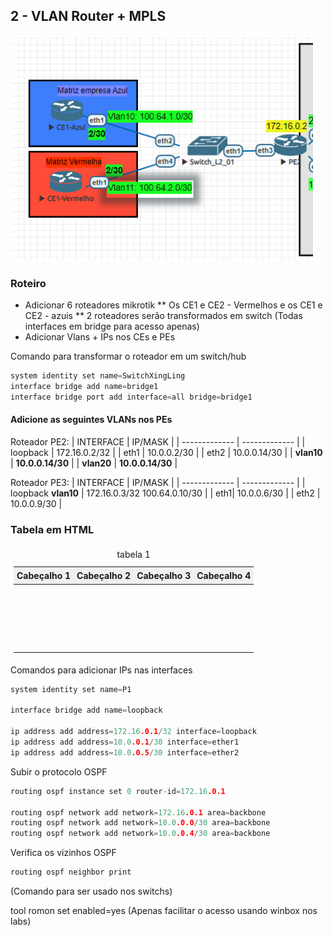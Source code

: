 ## 2 - VLAN Router + MPLS

![Laborátorio completo](https://github.com/ledsonsb/lab_ospf_mpls_ibgp_vrf_mikrotik/blob/main/_imagens/passo02.PNG)

### Roteiro
* Adicionar 6 roteadores mikrotik
** Os CE1 e CE2 - Vermelhos e os CE1 e CE2 - azuis
** 2 roteadores serão transformados em switch (Todas interfaces em bridge para acesso apenas)
* Adicionar Vlans + IPs nos CEs e PEs

Comando para transformar o roteador em um switch/hub
~~~cpp
system identity set name=SwitchXingLing
interface bridge add name=bridge1
interface bridge port add interface=all bridge=bridge1 
~~~

#### Adicione as seguintes VLANs nos PEs 

Roteador PE2: 
| INTERFACE | IP/MASK |
| ------------- | ------------- |
| loopback   |  172.16.0.2/32  |
| eth1 | 10.0.0.2/30 |
| eth2  | 10.0.0.14/30  |
| **vlan10**  | **10.0.0.14/30**  |
| **vlan20**  | **10.0.0.14/30**  |

Roteador PE3: 
| INTERFACE | IP/MASK |
| ------------- | ------------- |
| loopback **vlan10**  |  172.16.0.3/32 100.64.0.10/30  |
| eth1| 10.0.0.6/30 |
| eth2  | 10.0.0.9/30  |

### Tabela em HTML

<style>
	.demo {
		border:1px sólido #C0C0C0;
		border-collapse:colapso;
		padding:5px;
	}
	.demo th {
		border:1px sólido #C0C0C0;
		padding:5px;
		background:#F0F0F0;
	}
	.demo td {
		border:1px sólido #C0C0C0;
		padding:5px;
	}
</style>
<table class="demo">
	<caption>tabela 1</caption>
	<thead>
	<tr>
		<th>Cabeçalho 1</th>
		<th>Cabeçalho 2</th>
		<th>Cabeçalho 3</th>
		<th>Cabeçalho 4</th>
	</tr>
	</thead>
	<tbody>
	<tr>
		<td>&nbsp;</td>
		<td>&nbsp;</td>
		<td>&nbsp;</td>
		<td>&nbsp;</td>
	</tr>
	<tr>
		<td>&nbsp;</td>
		<td>&nbsp;</td>
		<td>&nbsp;</td>
		<td>&nbsp;</td>
	</tr>
	<tr>
		<td>&nbsp;</td>
		<td>&nbsp;</td>
		<td>&nbsp;</td>
		<td>&nbsp;</td>
	</tr>
	<tr>
		<td>&nbsp;</td>
		<td>&nbsp;</td>
		<td>&nbsp;</td>
		<td>&nbsp;</td>
	</tr>
	</tbody>
</table>

Comandos para adicionar IPs nas interfaces
~~~cpp
system identity set name=P1

interface bridge add name=loopback

ip address add address=172.16.0.1/32 interface=loopback
ip address add address=10.0.0.1/30 interface=ether1
ip address add address=10.0.0.5/30 interface=ether2
~~~
Subir o protocolo OSPF
~~~cpp
routing ospf instance set 0 router-id=172.16.0.1

routing ospf network add network=172.16.0.1 area=backbone
routing ospf network add network=10.0.0.0/30 area=backbone
routing ospf network add network=10.0.0.4/30 area=backbone
~~~
Verifica os vizinhos OSPF
~~~cpp
routing ospf neighbor print
~~~


(Comando para ser usado nos switchs)

tool romon set enabled=yes
(Apenas facilitar o acesso usando winbox nos labs)


